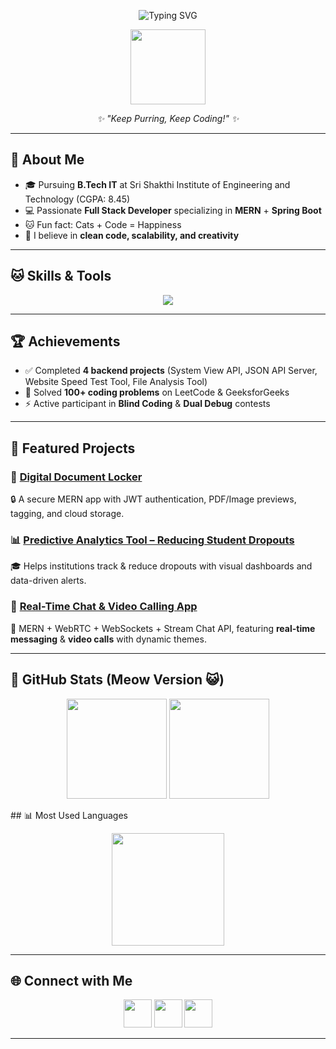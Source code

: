 <!-- Sleek Header -->
<!-- Header Banner -->
<p align="center">
  <img src="https://readme-typing-svg.herokuapp.com?font=Fira+Code&size=28&duration=2500&pause=1000&color=FFD700&center=true&vCenter=true&width=800&lines=Hey%2C+I'm+Abi+Sornam+%F0%9F%91%8B;Full+Stack+Developer+%7C+MERN+%2B+Spring+Boot;Building+Secure+%26+Scalable+Apps+%F0%9F%92%BB;100%2B+DSA+Problems+Solved+%F0%9F%9A%80;Cat+Lover+%F0%9F%90%B1+%7C+Clean+Coder+%E2%9C%A8" alt="Typing SVG" />
</p>

<p align="center">
  <img src="https://media.giphy.com/media/JIX9t2j0ZTN9S/giphy.gif" width="120"/>
</p>

<p align="center">
  <i>✨ "Keep Purring, Keep Coding!" ✨</i>  
</p>

---

## 🐾 About Me
- 🎓 Pursuing **B.Tech IT** at Sri Shakthi Institute of Engineering and Technology (CGPA: 8.45)  
- 💻 Passionate **Full Stack Developer** specializing in **MERN** + **Spring Boot**  
- 🐱 Fun fact: Cats + Code = Happiness  
- 🌟 I believe in **clean code, scalability, and creativity**  

---

## 🐱 Skills & Tools
<p align="center">
  <img src="https://skillicons.dev/icons?i=java,js,react,nodejs,express,spring,mongodb,mysql,html,css,bootstrap,git,github,figma,postman&perline=7" />
</p>

---

## 🏆 Achievements
- ✅ Completed **4 backend projects** (System View API, JSON API Server, Website Speed Test Tool, File Analysis Tool)  
- 🧩 Solved **100+ coding problems** on LeetCode & GeeksforGeeks  
- ⚡ Active participant in **Blind Coding** & **Dual Debug** contests  

---

## 🚀 Featured Projects
### 📂 [Digital Document Locker](https://github.com/AbiSornam)  
🔒 A secure MERN app with JWT authentication, PDF/Image previews, tagging, and cloud storage.  

### 📊 [Predictive Analytics Tool – Reducing Student Dropouts](https://github.com/AbiSornam)  
🎓 Helps institutions track & reduce dropouts with visual dashboards and data-driven alerts.  

### 💬 [Real-Time Chat & Video Calling App](https://github.com/AbiSornam)  
📱 MERN + WebRTC + WebSockets + Stream Chat API, featuring **real-time messaging** & **video calls** with dynamic themes.  

---

## 🐾 GitHub Stats (Meow Version 😺)
<p align="center">
  <img src="https://github-readme-stats.vercel.app/api?username=AbiSornam&show_icons=true&theme=yellow&title_color=FFD700&icon_color=FFD700&hide_border=true" height="160"/>
  <img src="https://github-readme-streak-stats.herokuapp.com?user=AbiSornam&theme=yellow&hide_border=true&ring=FFD700&fire=FFD700&currStreakLabel=FFD700" height="160"/>
</p>
  ## 📊 Most Used Languages
<p align="center">
  <img src="https://github-readme-stats.vercel.app/api/top-langs/?username=AbiSornam&layout=compact&title_color=FFD700&text_color=FFD700&hide_border=true&bg_color=00000000" height="180"/>
</p>

---

## 🌐 Connect with Me
<p align="center">
  <a href="https://github.com/AbiSornam"><img src="https://skillicons.dev/icons?i=github" width="45"/></a>
  <a href="https://www.linkedin.com/in/abi-sornam-25b13b293"><img src="https://skillicons.dev/icons?i=linkedin" width="45"/></a>
  <a href="https://leetcode.com/u/AbiSornam/"><img src="https://img.icons8.com/external-tal-revivo-shadow-tal-revivo/48/FFD700/external-level-up-your-coding-skills-and-quickly-land-a-job-logo-shadow-tal-revivo.png" width="45"/></a>
</p>

---


